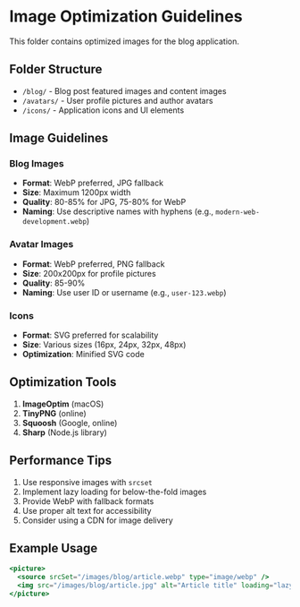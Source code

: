 # Image Optimization Guidelines

This folder contains optimized images for the blog application.

## Folder Structure

- `/blog/` - Blog post featured images and content images
- `/avatars/` - User profile pictures and author avatars
- `/icons/` - Application icons and UI elements

## Image Guidelines

### Blog Images
- **Format**: WebP preferred, JPG fallback
- **Size**: Maximum 1200px width
- **Quality**: 80-85% for JPG, 75-80% for WebP
- **Naming**: Use descriptive names with hyphens (e.g., `modern-web-development.webp`)

### Avatar Images
- **Format**: WebP preferred, PNG fallback
- **Size**: 200x200px for profile pictures
- **Quality**: 85-90%
- **Naming**: Use user ID or username (e.g., `user-123.webp`)

### Icons
- **Format**: SVG preferred for scalability
- **Size**: Various sizes (16px, 24px, 32px, 48px)
- **Optimization**: Minified SVG code

## Optimization Tools

1. **ImageOptim** (macOS)
2. **TinyPNG** (online)
3. **Squoosh** (Google, online)
4. **Sharp** (Node.js library)

## Performance Tips

1. Use responsive images with `srcset`
2. Implement lazy loading for below-the-fold images
3. Provide WebP with fallback formats
4. Use proper alt text for accessibility
5. Consider using a CDN for image delivery

## Example Usage

```jsx
<picture>
  <source srcSet="/images/blog/article.webp" type="image/webp" />
  <img src="/images/blog/article.jpg" alt="Article title" loading="lazy" />
</picture>
```
